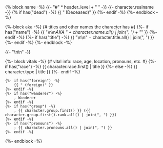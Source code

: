 {% block name -%}
    {{- "#" * header_level + " " -}}
    {{- character.realname -}} {% if has("dead") -%}
        {{ " (Deceased)" }}
    {%- endif -%}
{%- endblock -%}

{%-block aka -%}
    {# titles and other names the character has #}
    {%- if has("name") -%}
        {{ "\n\n*AKA " + character.name.all() | join(", ") + "*" }}
    {%- endif -%}
    {%- if has("title") -%}
        {{ "\n\n" + character.title.all() | join(", ") }}
    {%- endif -%}
{%- endblock -%}

{{- "\n\n" -}}

{%- block vitals -%}
    {# vital info: race, age, location, pronouns, etc. #}
    {%- if has("race") -%}
        {{ character.race.first() | title }}
    {%- else -%}
        {{ character.type | title }}
    {%- endif -%}

    {%- if has("foreign") -%}
        {{ " (foreign)" }}
    {%- endif -%}
    {%- if has("wanderer") -%}
        , Wanderer
    {%- endif -%}
    {%- if has("group") -%}
        , {{ character.group.first() }} ({{ character.group.first().rank.all() | join(", ") }})
    {%- endif -%}
    {%- if has("pronouns") -%}
        ; {{ character.pronouns.all() | join(", ") }}
    {%- endif -%}
{%- endblock -%}
